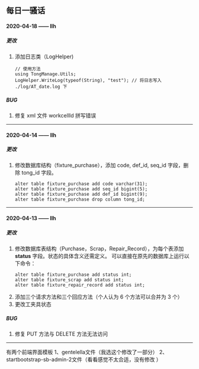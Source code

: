 ## 每日一骚话
#### 2020-04-18 —— llh
##### 更改
1. 添加日志类（LogHelper)
    ```
    // 使用方法
    using TongManage.Utils;
    LogHelper.WriteLog(typeof(String), "test"); // 将日志写入 ./log/AT_date.log 下
    ```
##### BUG
1. 修复 xml 文件 workcellId 拼写错误
---
#### 2020-04-14 —— llh
##### 更改
1. 修改数据库结构（fixture_purchase），添加 code, def_id, seq_id 字段，删除 tong_id 字段。
    ```
    alter table fixture_purchase add code varchar(31);
    alter table fixture_purchase add seq_id bigint(5);
    alter table fixture_purchase add def_id bigint(9);
    alter table fixture_purchase drop column tong_id;
    ```
---
#### 2020-04-13 —— llh
##### 更改
1. 修改数据库表结构（Purchase，Scrap，Repair_Record），为每个表添加 **status** 字段。状态的具体含义还需定义。
    可以直接在原先的数据库上运行以下命令：
    ```
    alter table fixture_purchase add status int;
    alter table fixture_scrap add status int;
    alter table fixture_repair_record add status int;
    ```
2. 添加三个请求方法和三个回应方法（个人认为 6 个方法可以合并为 3 个）
3. 更改工夹具状态
##### BUG
1. 修复 PUT 方法与 DELETE 方法无法访问
---
有两个前端界面模板
1、gentelella文件（我选这个修改了一部分）
2、startbootstrap-sb-admin-2文件（看看感觉不太合适，没有修改 ）
 
